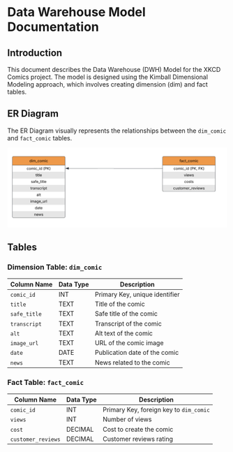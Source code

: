 # Data Warehouse Model Documentation

## Introduction

This document describes the Data Warehouse (DWH) Model for the XKCD Comics project. The model is designed using the Kimball Dimensional Modeling approach, which involves creating dimension (dim) and fact tables.

## ER Diagram

The ER Diagram visually represents the relationships between the `dim_comic` and `fact_comic` tables.

![ER Diagram](images/ER_DIAGRAM.png)

## Tables

### Dimension Table: `dim_comic`
   Column Name | Data Type   | Description                       |
 |-------------|-------------|-----------------------------------|
 | `comic_id`  | INT         | Primary Key, unique identifier    |
 | `title`     | TEXT        | Title of the comic                |
 | `safe_title`| TEXT        | Safe title of the comic           |
 | `transcript`| TEXT        | Transcript of the comic           |
 | `alt`       | TEXT        | Alt text of the comic             |
 | `image_url` | TEXT        | URL of the comic image            |
 | `date`      | DATE        | Publication date of the comic     |
 | `news`      | TEXT        | News related to the comic         |

### Fact Table: `fact_comic`
 | Column Name       | Data Type  | Description                       |
 |-------------------|------------|-----------------------------------|
 | `comic_id`        | INT        | Primary Key, foreign key to `dim_comic` |
 | `views`           | INT        | Number of views                   |
 | `cost`            | DECIMAL    | Cost to create the comic          |
 | `customer_reviews`| DECIMAL    | Customer reviews rating           |
